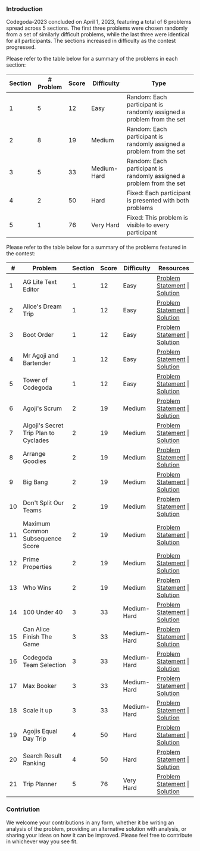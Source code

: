 ### Introduction

Codegoda-2023 concluded on April 1, 2023, featuring a total of 6 problems spread across 5 sections. The first three problems were chosen randomly from a set of similarly difficult problems, while the last three were identical for all participants. The sections increased in difficulty as the contest progressed.

Please refer to the table below for a summary of the problems in each section:

| Section | # Problem | Score | Difficulty | Type | 
| --- | --- | --- | --- | --- |
| 1 | 5 | 12 | Easy | Random: Each participant is randomly assigned a problem from the set |
| 2 | 8 | 19 | Medium | Random: Each participant is randomly assigned a problem from the set |
| 3 | 5 | 33 | Medium-Hard | Random: Each participant is randomly assigned a problem from the set |
| 4 | 2 | 50 | Hard | Fixed: Each participant is presented with both problems |
| 5 | 1 | 76 | Very Hard | Fixed: This problem is visible to every participant |

Please refer to the table below for a summary of the problems featured in the contest:

| # | Problem | Section | Score | Difficulty | Resources |
| --- | --- | --- | --- | --- | --- |
| 1 | AG Lite Text Editor | 1 | 12 | Easy | [Problem Statement](1-ag-lite-text-editor/problem-statement.md) \| [Solution](1-ag-lite-text-editor/solution.py) |
| 2 | Alice's Dream Trip | 1 | 12 | Easy | [Problem Statement](1-alices-dream-trip/problem-statement.md) \| [Solution](1-alices-dream-trip/solution.py) |
| 3 | Boot Order | 1 | 12 | Easy | [Problem Statement](1-boot-order/problem-statement.md) \| [Solution](1-boot-order/solution.py) |
| 4 | Mr Agoji and Bartender | 1 | 12 | Easy | [Problem Statement](1-mr-agoji-and-bartender/problem-statement.md) \| [Solution](1-mr-agoji-and-bartender/solution.py) |
| 5 | Tower of Codegoda | 1 | 12 | Easy | [Problem Statement](1-tower-of-codegoda/problem-statement.md) \| [Solution](1-tower-of-codegoda/solution.py) |
| 6 | Agoji's Scrum | 2 | 19 | Medium | [Problem Statement](2-agojis-scrum/problem-statement.md) \| [Solution](2-agojis-scrum/solution.py) |
| 7 | Algoji's Secret Trip Plan to Cyclades | 2 | 19 | Medium | [Problem Statement](2-algojis-secret-trip-plan-to-cyclades/problem-statement.md) \| [Solution](2-algojis-secret-trip-plan-to-cyclades/solution.py) |
| 8 | Arrange Goodies | 2 | 19 | Medium | [Problem Statement](2-arrange-goodies/problem-statement.md) \| [Solution](2-arrange-goodies/solution.py) |
| 9 | Big Bang | 2 | 19 | Medium | [Problem Statement](2-big-bang/problem-statement.md) \| [Solution](2-big-bang/solution.py) |
| 10 | Don't Split Our Teams | 2 | 19 | Medium | [Problem Statement](2-dont-split-our-teams/problem-statement.md) \| [Solution](2-dont-split-our-teams/solution.py) |
| 11 | Maximum Common Subsequence Score | 2 | 19 | Medium | [Problem Statement](2-maximum-common-subsequence-score/problem-statement.md) \| [Solution](2-maximum-common-subsequence-score/solution.py) |
| 12 | Prime Properties | 2 | 19 | Medium | [Problem Statement](2-prime-properties/problem-statement.md) \| [Solution](2-prime-properties/solution.py) |
| 13 | Who Wins | 2 | 19 | Medium | [Problem Statement](2-who-wins/problem-statement.md) \| [Solution](2-who-wins/solution.py) |
| 14 | 100 Under 40 | 3 | 33 | Medium-Hard | [Problem Statement](3-100-under-40/problem-statement.md) \| [Solution](3-100-under-40/solution.py) |
| 15 | Can Alice Finish The Game | 3 | 33 | Medium-Hard | [Problem Statement](3-can-alice-finish-the-game/problem-statement.md) \| [Solution](3-can-alice-finish-the-game/solution.py) |
| 16 | Codegoda Team Selection | 3 | 33 | Medium-Hard | [Problem Statement](3-codegoda-team-selection/problem-statement.md) \| [Solution](3-codegoda-team-selection/solution.py) |
| 17 | Max Booker | 3 | 33 | Medium-Hard | [Problem Statement](3-max-booker/problem-statement.md) \| [Solution](3-max-booker/solution.py) |
| 18 | Scale it up | 3 | 33 | Medium-Hard | [Problem Statement](3-scale-it-up/problem-statement.md) \| [Solution](3-scale-it-up/solution.py) |
| 19 | Agojis Equal Day Trip | 4 | 50 | Hard | [Problem Statement](4-agojis-equal-day-trip/problem-statement.md) \| [Solution](4-agojis-equal-day-trip/solution.py) |
| 20 | Search Result Ranking | 4 | 50 | Hard | [Problem Statement](4-search-result-ranking/problem-statement.md) \| [Solution](4-search-result-ranking/solution.py) |
| 21 | Trip Planner | 5 | 76 | Very Hard | [Problem Statement](5-trip-planner/problem-statement.md) \| [Solution](5-trip-planner/solution.py) |

### Contriution

We welcome your contributions in any form, whether it be writing an analysis of the problem, providing an alternative solution with analysis, or sharing your ideas on how it can be improved. Please feel free to contribute in whichever way you see fit.
